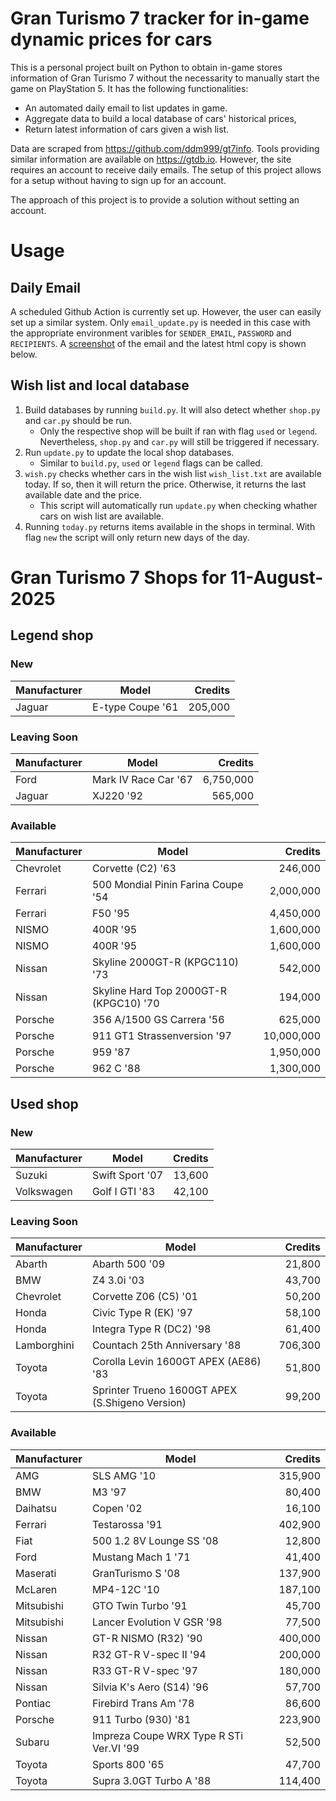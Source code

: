 # Gran Turismo 7 tracker for in-game dynamic prices for cars

This is a personal project built on Python to obtain in-game stores information of Gran Turismo 7 without the necessarity to manually start the game on PlayStation 5. It has the following functionalities:

- An automated daily email to list updates in game.
- Aggregate data to build a local database of cars' historical prices,
- Return latest information of cars given a wish list.

Data are scraped from https://github.com/ddm999/gt7info. Tools providing similar information are available on https://gtdb.io. However, the site requires an account to receive daily emails. The setup of this project allows for a setup without having to sign up for an account.

The approach of this project is to provide a solution without setting an account.

# Usage

## Daily Email

A scheduled Github Action is currently set up. However, the user can easily set up a similar system. Only `email_update.py` is needed in this case with the appropriate environment varibles for `SENDER_EMAIL`, `PASSWORD` and `RECIPIENTS`. A [screenshot](https://raw.githubusercontent.com/marcohoucheng/Gran-Turismo-7-Price-Tracker/main/data/email_screenshot.png) of the email and the latest html copy is shown below.

## Wish list and local database

1. Build databases by running `build.py`. It will also detect whether `shop.py` and `car.py` should be run.
    - Only the respective shop will be built if ran with flag `used` or `legend`. Nevertheless, `shop.py` and `car.py` will still be triggered if necessary.
2. Run `update.py` to update the local shop databases.
    - Similar to `build.py`, `used` or `legend` flags can be called.
3. `wish.py` checks whether cars in the wish list `wish_list.txt` are available today. If so, then it will return the price. Otherwise, it returns the last available date and the price.
    - This script will automatically run `update.py` when checking whather cars on wish list are available.
4. Running `today.py` returns items available in the shops in terminal. With flag `new` the script will only return new days of the day.


# Gran Turismo 7 Shops for 11-August-2025



## Legend shop

### New
 | Manufacturer | Model | Credits |
 | --- | --- | --: |
|Jaguar|E-type Coupe '61|205,000|

### Leaving Soon
 | Manufacturer | Model | Credits |
 | --- | --- | --: |
|Ford|Mark IV Race Car '67|6,750,000|
|Jaguar|XJ220 '92|565,000|

### Available
 | Manufacturer | Model | Credits |
 | --- | --- | --: |
|Chevrolet|Corvette (C2) '63|246,000|
|Ferrari|500 Mondial Pinin Farina Coupe '54|2,000,000|
|Ferrari|F50 '95|4,450,000|
|NISMO|400R '95|1,600,000|
|NISMO|400R '95|1,600,000|
|Nissan|Skyline 2000GT-R (KPGC110) '73|542,000|
|Nissan|Skyline Hard Top 2000GT-R (KPGC10) '70|194,000|
|Porsche|356 A/1500 GS Carrera '56|625,000|
|Porsche|911 GT1 Strassenversion '97|10,000,000|
|Porsche|959 '87|1,950,000|
|Porsche|962 C '88|1,300,000|


## Used shop

### New
 | Manufacturer | Model | Credits |
 | --- | --- | --: |
|Suzuki|Swift Sport '07|13,600|
|Volkswagen|Golf I GTI '83|42,100|

### Leaving Soon
 | Manufacturer | Model | Credits |
 | --- | --- | --: |
|Abarth|Abarth 500 '09|21,800|
|BMW|Z4 3.0i '03|43,700|
|Chevrolet|Corvette Z06 (C5) '01|50,200|
|Honda|Civic Type R (EK) '97|58,100|
|Honda|Integra Type R (DC2) '98|61,400|
|Lamborghini|Countach 25th Anniversary '88|706,300|
|Toyota|Corolla Levin 1600GT APEX (AE86) '83|51,800|
|Toyota|Sprinter Trueno 1600GT APEX (S.Shigeno Version)|99,200|

### Available
 | Manufacturer | Model | Credits |
 | --- | --- | --: |
|AMG|SLS AMG '10|315,900|
|BMW|M3 '97|80,400|
|Daihatsu|Copen '02|16,100|
|Ferrari|Testarossa '91|402,900|
|Fiat|500 1.2 8V Lounge SS '08|12,800|
|Ford|Mustang Mach 1 '71|41,400|
|Maserati|GranTurismo S '08|137,900|
|McLaren|MP4-12C '10|187,100|
|Mitsubishi|GTO Twin Turbo '91|45,700|
|Mitsubishi|Lancer Evolution V GSR '98|77,500|
|Nissan|GT-R NISMO (R32) '90|400,000|
|Nissan|R32 GT-R V-spec II '94|200,000|
|Nissan|R33 GT-R V-spec '97|180,000|
|Nissan|Silvia K's Aero (S14) '96|57,700|
|Pontiac|Firebird Trans Am '78|86,600|
|Porsche|911 Turbo (930) '81|223,900|
|Subaru|Impreza Coupe WRX Type R STi Ver.VI '99|52,500|
|Toyota|Sports 800 '65|47,700|
|Toyota|Supra 3.0GT Turbo A '88|114,400|
